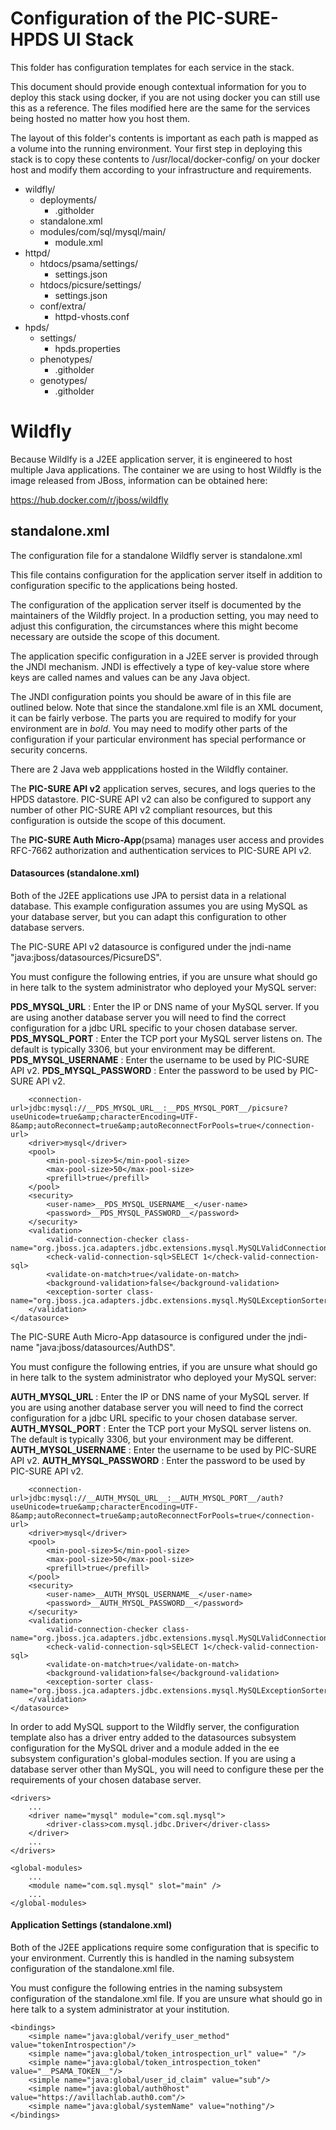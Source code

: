 
# Configuration of the PIC-SURE-HPDS UI Stack

This folder has configuration templates for each service in the stack.

This document should provide enough contextual information for you to
deploy this stack using docker, if you are not using docker you can still
use this as a reference. The files modified here are the same for the 
services being hosted no matter how you host them.

The layout of this folder's contents is important as each path is mapped
as a volume into the running environment. Your first step in deploying this
stack is to copy these contents to /usr/local/docker-config/ on your docker 
host and modify them according to your infrastructure and requirements.

* wildfly/  
  * deployments/
    * .githolder
  * standalone.xml  
  * modules/com/sql/mysql/main/
    * module.xml
* httpd/
  * htdocs/psama/settings/
    * settings.json
  * htdocs/picsure/settings/
    * settings.json
  * conf/extra/
    * httpd-vhosts.conf
* hpds/
  * settings/
    * hpds.properties
  * phenotypes/
    * .githolder
  * genotypes/
    * .githolder

# Wildfly

Because Wildlfy is a J2EE application server, it is engineered to host
multiple Java applications. The container we are using to host Wildfly
is the image released from JBoss, information can be obtained here:

https://hub.docker.com/r/jboss/wildfly

## standalone.xml

The configuration file for a standalone Wildfly server is standalone.xml

This file contains configuration for the application server itself in
addition to configuration specific to the applications being hosted.

The configuration of the application server itself is documented by
the maintainers of the Wildfly project. In a production setting, you
may need to adjust this configuration, the circumstances where this
might become necessary are outside the scope of this document.

The application specific configuration in a J2EE server is provided through
the JNDI mechanism. JNDI is effectively a type of key-value store where keys
are called names and values can be any Java object.

The JNDI configuration points you should be aware of in this file are outlined
below. Note that since the standalone.xml file is an XML document, it can
be fairly verbose. The parts you are required to modify for your environment
are in *bold*. You may need to modify other parts of the configuration if 
your particular environment has special performance or security concerns.

There are 2 Java web appplications hosted in the Wildfly container. 

The **PIC-SURE API v2** application serves, secures, and logs
queries to the HPDS datastore. PIC-SURE API v2 can also be configured
to support any number of other PIC-SURE API v2 compliant resources, but
this configuration is outside the scope of this document.

The **PIC-SURE Auth Micro-App**(psama) manages user access and provides RFC-7662
authorization and authentication services to PIC-SURE API v2. 

#### Datasources (standalone.xml)

Both of the J2EE applications use JPA to persist data in a relational
database. This example configuration assumes you are using MySQL as your
database server, but you can adapt this configuration to other database
servers. 

The PIC-SURE API v2 datasource is configured under the jndi-name "java:jboss/datasources/PicsureDS".

You must configure the following entries, if you are unsure what should go in here talk to the system administrator who deployed your MySQL server:

**__PDS_MYSQL_URL__** : Enter the IP or DNS name of your MySQL server. If you are using another database server you will need to find the correct configuration for a jdbc URL specific to your chosen database server.
**__PDS_MYSQL_PORT__** : Enter the TCP port your MySQL server listens on. The default is typically 3306, but your environment may be different.
**__PDS_MYSQL_USERNAME__** : Enter the username to be used by PIC-SURE API v2.
**__PDS_MYSQL_PASSWORD__** : Enter the password to be used by PIC-SURE API v2.

```<datasource jndi-name="java:jboss/datasources/PicsureDS" pool-name="PicsureDS" use-java-context="true">
    <connection-url>jdbc:mysql://__PDS_MYSQL_URL__:__PDS_MYSQL_PORT__/picsure?useUnicode=true&amp;characterEncoding=UTF-8&amp;autoReconnect=true&amp;autoReconnectForPools=true</connection-url>
    <driver>mysql</driver>
    <pool>
        <min-pool-size>5</min-pool-size>
        <max-pool-size>50</max-pool-size>
        <prefill>true</prefill>
    </pool>
    <security>
        <user-name>__PDS_MYSQL_USERNAME__</user-name>
        <password>__PDS_MYSQL_PASSWORD__</password>
    </security>
    <validation>
        <valid-connection-checker class-name="org.jboss.jca.adapters.jdbc.extensions.mysql.MySQLValidConnectionChecker"/>
        <check-valid-connection-sql>SELECT 1</check-valid-connection-sql>
        <validate-on-match>true</validate-on-match>
        <background-validation>false</background-validation>
        <exception-sorter class-name="org.jboss.jca.adapters.jdbc.extensions.mysql.MySQLExceptionSorter"/>
    </validation>
</datasource>
```
The PIC-SURE Auth Micro-App datasource is configured under the jndi-name "java:jboss/datasources/AuthDS".

You must configure the following entries, if you are unsure what should go in here talk to the system administrator who deployed your MySQL server:

**__AUTH_MYSQL_URL__** : Enter the IP or DNS name of your MySQL server. If you are using another database server you will need to find the correct configuration for a jdbc URL specific to your chosen database server.
**__AUTH_MYSQL_PORT__** : Enter the TCP port your MySQL server listens on. The default is typically 3306, but your environment may be different.
**__AUTH_MYSQL_USERNAME__** : Enter the username to be used by PIC-SURE API v2.
**__AUTH_MYSQL_PASSWORD__** : Enter the password to be used by PIC-SURE API v2.

```<datasource jndi-name="java:jboss/datasources/AuthDS" pool-name="AuthDS" use-java-context="true">
    <connection-url>jdbc:mysql://__AUTH_MYSQL_URL__:__AUTH_MYSQL_PORT__/auth?useUnicode=true&amp;characterEncoding=UTF-8&amp;autoReconnect=true&amp;autoReconnectForPools=true</connection-url>
    <driver>mysql</driver>
    <pool>
        <min-pool-size>5</min-pool-size>
        <max-pool-size>50</max-pool-size>
        <prefill>true</prefill>
    </pool>
    <security>
        <user-name>__AUTH_MYSQL_USERNAME__</user-name>
        <password>__AUTH_MYSQL_PASSWORD__</password>
    </security>
    <validation>
        <valid-connection-checker class-name="org.jboss.jca.adapters.jdbc.extensions.mysql.MySQLValidConnectionChecker"/>
        <check-valid-connection-sql>SELECT 1</check-valid-connection-sql>
        <validate-on-match>true</validate-on-match>
        <background-validation>false</background-validation>
        <exception-sorter class-name="org.jboss.jca.adapters.jdbc.extensions.mysql.MySQLExceptionSorter"/>
    </validation>
</datasource>
```

In order to add MySQL support to the Wildfly server, the configuration template also has a driver entry added
to the datasources subsystem configuration for the MySQL driver and a module added in the ee subsystem 
configuration's global-modules section. If you are using a database server other than MySQL, you will need
to configure these per the requirements of your chosen database server.

```
<drivers>
    ...
    <driver name="mysql" module="com.sql.mysql">
        <driver-class>com.mysql.jdbc.Driver</driver-class>
    </driver>
    ...
</drivers>
```

```
<global-modules>
    ...
    <module name="com.sql.mysql" slot="main" />
    ...
</global-modules>
```

#### Application Settings (standalone.xml)

Both of the J2EE applications require some configuration that is specific to your
environment. Currently this is handled in the naming subsystem configuration of the
standalone.xml file. 

You must configure the following entries in the naming subsystem configuration of 
the standalone.xml file. If you are unsure what should go in here talk to a system 
administrator at your institution.

```
<bindings>
    <simple name="java:global/verify_user_method" value="tokenIntrospection"/>
    <simple name="java:global/token_introspection_url" value=" "/>
    <simple name="java:global/token_introspection_token" value="__PSAMA_TOKEN__"/>
    <simple name="java:global/user_id_claim" value="sub"/>
    <simple name="java:global/auth0host" value="https://avillachlab.auth0.com"/>
    <simple name="java:global/systemName" value="nothing"/>
</bindings>
```





